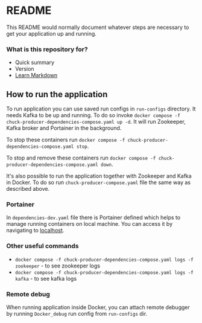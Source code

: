# README #

This README would normally document whatever steps are necessary to get your application up and running.

### What is this repository for? ###

* Quick summary
* Version
* [Learn Markdown](https://bitbucket.org/tutorials/markdowndemo)


## How to run the application

To run application you can use saved run configs in `run-configs` directory.
It needs Kafka to be up and running. To do so invoke `docker compose -f chuck-producer-dependencies-compose.yaml up -d`.
It will run Zookeeper, Kafka broker and Portainer in the background.

To stop these containers run `docker compose -f chuck-producer-dependencies-compose.yaml stop`.

To stop and remove these containers run `docker compose -f chuck-producer-dependencies-compose.yaml down`.

It's also possible to run the application together with Zookeeper and Kafka in Docker.
To do so run `chuck-producer-compose.yaml` file the same way as described above.

### Portainer

In `dependencies-dev.yaml` file there is Portainer defined which helps to manage running containers on local machine.
You can access it by navigating to [localhost](http://localhost:9000).

### Other useful commands

- `docker compose -f chuck-producer-dependencies-compose.yaml logs -f zookeeper` - to see zookeeper logs
- `docker compose -f chuck-producer-dependencies-compose.yaml logs -f kafka` - to see kafka logs

### Remote debug

When running application inside Docker, you can attach remote debugger by running `Docker_debug` run config from 
`run-configs` dir.